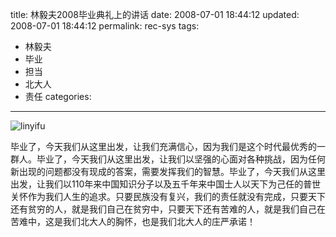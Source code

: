 ﻿title: 林毅夫2008毕业典礼上的讲话
date: 2008-07-01 18:44:12
updated: 2008-07-01 18:44:12
permalink: rec-sys
tags:
 - 林毅夫
 - 毕业
 - 担当
 - 北大人
 - 责任
categories:

---

![linyifu](http://7jprdp.com1.z0.glb.clouddn.com/2008-graduate.jpg)

毕业了，今天我们从这里出发，让我们充满信心，因为我们是这个时代最优秀的一群人。毕业了，今天我们从这里出发，让我们以坚强的心面对各种挑战，因为任何新出现的问题都没有现成的答案，需要发挥我们的智慧。毕业了，今天我们从这里出发，让我们以110年来中国知识分子以及五千年来中国士人以天下为己任的普世关怀作为我们人生的追求。只要民族没有复兴，我们的责任就没有完成，只要天下还有贫穷的人，就是我们自己在贫穷中，只要天下还有苦难的人，就是我们自己在苦难中，这是我们北大人的胸怀，也是我们北大人的庄严承诺！

